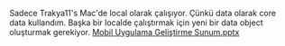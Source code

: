 Sadece Trakya11's Mac'de local olarak çalışıyor. Çünkü data olarak core data kullandım. Başka bir localde çalıştırmak için yeni bir data object oluşturmak gerekiyor.
[Mobil Uygulama Geliştirme Sunum.pptx](https://github.com/user-attachments/files/20303555/Mobil.Uygulama.Gelistirme.Sunum.pptx)

